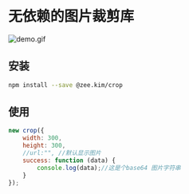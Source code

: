 # 无依赖的图片裁剪库
![demo.gif](https://i.loli.net/2019/08/21/rapFDu5UVs2By3M.gif)

## 安装

```sh
npm install --save @zee.kim/crop
```

## 使用

```javascript
new crop({
    width: 300,
    height: 300,
    //url:"", //默认显示图片
    success: function (data) {
        console.log(data);//这是个base64 图片字符串
    }
});
```
 